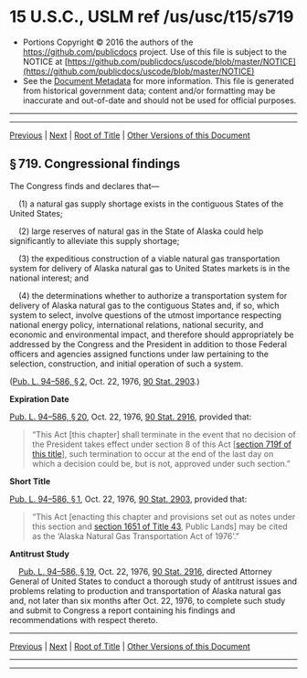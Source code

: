 ---
---

# 15 U.S.C., USLM ref /us/usc/t15/s719

* Portions Copyright © 2016 the authors of the https://github.com/publicdocs project.
  Use of this file is subject to the NOTICE at [https://github.com/publicdocs/uscode/blob/master/NOTICE](https://github.com/publicdocs/uscode/blob/master/NOTICE)
* See the [Document Metadata](././../../../..//README.md) for more information.
  This file is generated from historical government data; content and/or formatting may be inaccurate and out-of-date and should not be used for official purposes.

----------
----------

[Previous](./../../../..//us/usc/t15/ch15C/m__us_usc_t15_ch15C.md) | [Next](./../../../..//us/usc/t15/ch15C/m__us_usc_t15_s719a.md) | [Root of Title](./../../../../) | [Other Versions of this Document](https://publicdocs.github.io/go/links?ns=uslm&ref=%2Fus%2Fusc%2Ft15%2Fs719)

## § 719. Congressional findings

The Congress finds and declares that—

    (1) a natural gas supply shortage exists in the contiguous States of the United States;

    (2) large reserves of natural gas in the State of Alaska could help significantly to alleviate this supply shortage;

    (3) the expeditious construction of a viable natural gas transportation system for delivery of Alaska natural gas to United States markets is in the national interest; and

    (4) the determinations whether to authorize a transportation system for delivery of Alaska natural gas to the contiguous States and, if so, which system to select, involve questions of the utmost importance respecting national energy policy, international relations, national security, and economic and environmental impact, and therefore should appropriately be addressed by the Congress and the President in addition to those Federal officers and agencies assigned functions under law pertaining to the selection, construction, and initial operation of such a system.

([Pub. L. 94–586, § 2][/us/pl/94/586/s2], Oct. 22, 1976, [90 Stat. 2903][/us/stat/90/2903].)

 __Expiration Date__ 

[Pub. L. 94–586, § 20][/us/pl/94/586/s20], Oct. 22, 1976, [90 Stat. 2916][/us/stat/90/2916], provided that: 

> “This Act \[this chapter\] shall terminate in the event that no decision of the President takes effect under section 8 of this Act \[[section 719f of this title][/us/usc/t15/s719f]\], such termination to occur at the end of the last day on which a decision could be, but is not, approved under such section.”

 __Short Title__ 

[Pub. L. 94–586, § 1][/us/pl/94/586/s1], Oct. 22, 1976, [90 Stat. 2903][/us/stat/90/2903], provided that: 

> “This Act \[enacting this chapter and provisions set out as notes under this section and [section 1651 of Title 43][/us/usc/t43/s1651], Public Lands\] may be cited as the ‘Alaska Natural Gas Transportation Act of 1976’.”

 __Antitrust Study__ 

    [Pub. L. 94–586, § 19][/us/pl/94/586/s19], Oct. 22, 1976, [90 Stat. 2916][/us/stat/90/2916], directed Attorney General of United States to conduct a thorough study of antitrust issues and problems relating to production and transportation of Alaska natural gas and, not later than six months after Oct. 22, 1976, to complete such study and submit to Congress a report containing his findings and recommendations with respect thereto.

----------

[Previous](./../../../..//us/usc/t15/ch15C/m__us_usc_t15_ch15C.md) | [Next](./../../../..//us/usc/t15/ch15C/m__us_usc_t15_s719a.md) | [Root of Title](./../../../../) | [Other Versions of this Document](https://publicdocs.github.io/go/links?ns=uslm&ref=%2Fus%2Fusc%2Ft15%2Fs719)

----------
----------

[/us/pl/94/586/s2]: https://publicdocs.github.io/go/links?ns=uslm&ref=%2Fus%2Fpl%2F94%2F586%2Fs2
[/us/stat/90/2903]: https://publicdocs.github.io/go/links?ns=uslm&ref=%2Fus%2Fstat%2F90%2F2903
[/us/pl/94/586/s20]: https://publicdocs.github.io/go/links?ns=uslm&ref=%2Fus%2Fpl%2F94%2F586%2Fs20
[/us/stat/90/2916]: https://publicdocs.github.io/go/links?ns=uslm&ref=%2Fus%2Fstat%2F90%2F2916
[/us/usc/t15/s719f]: https://publicdocs.github.io/go/links?ns=uslm&ref=%2Fus%2Fusc%2Ft15%2Fs719f
[/us/pl/94/586/s1]: https://publicdocs.github.io/go/links?ns=uslm&ref=%2Fus%2Fpl%2F94%2F586%2Fs1
[/us/stat/90/2903]: https://publicdocs.github.io/go/links?ns=uslm&ref=%2Fus%2Fstat%2F90%2F2903
[/us/usc/t43/s1651]: https://publicdocs.github.io/go/links?ns=uslm&ref=%2Fus%2Fusc%2Ft43%2Fs1651
[/us/pl/94/586/s19]: https://publicdocs.github.io/go/links?ns=uslm&ref=%2Fus%2Fpl%2F94%2F586%2Fs19
[/us/stat/90/2916]: https://publicdocs.github.io/go/links?ns=uslm&ref=%2Fus%2Fstat%2F90%2F2916


